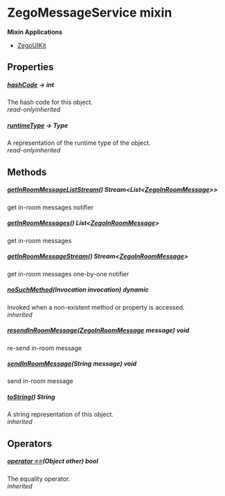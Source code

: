 


# ZegoMessageService mixin















**Mixin Applications**

- [ZegoUIKit](../zego_uikit_prebuilt_live_audio_room/ZegoUIKit-class.md)



## Properties

##### [hashCode](../zego_uikit_prebuilt_live_audio_room/ZegoMessageService/hashCode.md) &#8594; int



The hash code for this object.  
_<span class="feature">read-only</span><span class="feature">inherited</span>_



##### [runtimeType](../zego_uikit_prebuilt_live_audio_room/ZegoMessageService/runtimeType.md) &#8594; Type



A representation of the runtime type of the object.  
_<span class="feature">read-only</span><span class="feature">inherited</span>_





## Methods

##### [getInRoomMessageListStream](../zego_uikit_prebuilt_live_audio_room/ZegoMessageService/getInRoomMessageListStream.md)() Stream&lt;List&lt;[ZegoInRoomMessage](../zego_uikit_prebuilt_live_audio_room/ZegoInRoomMessage-class.md)>>



get in-room messages notifier  




##### [getInRoomMessages](../zego_uikit_prebuilt_live_audio_room/ZegoMessageService/getInRoomMessages.md)() List&lt;[ZegoInRoomMessage](../zego_uikit_prebuilt_live_audio_room/ZegoInRoomMessage-class.md)>



get in-room messages  




##### [getInRoomMessageStream](../zego_uikit_prebuilt_live_audio_room/ZegoMessageService/getInRoomMessageStream.md)() Stream&lt;[ZegoInRoomMessage](../zego_uikit_prebuilt_live_audio_room/ZegoInRoomMessage-class.md)>



get in-room messages one-by-one notifier  




##### [noSuchMethod](../zego_uikit_prebuilt_live_audio_room/ZegoMessageService/noSuchMethod.md)(Invocation invocation) dynamic



Invoked when a non-existent method or property is accessed.  
_<span class="feature">inherited</span>_



##### [resendInRoomMessage](../zego_uikit_prebuilt_live_audio_room/ZegoMessageService/resendInRoomMessage.md)([ZegoInRoomMessage](../zego_uikit_prebuilt_live_audio_room/ZegoInRoomMessage-class.md) message) void



re-send in-room message  




##### [sendInRoomMessage](../zego_uikit_prebuilt_live_audio_room/ZegoMessageService/sendInRoomMessage.md)(String message) void



send in-room message  




##### [toString](../zego_uikit_prebuilt_live_audio_room/ZegoMessageService/toString.md)() String



A string representation of this object.  
_<span class="feature">inherited</span>_





## Operators

##### [operator ==](../zego_uikit_prebuilt_live_audio_room/ZegoMessageService/operator_equals.md)(Object other) bool



The equality operator.  
_<span class="feature">inherited</span>_















